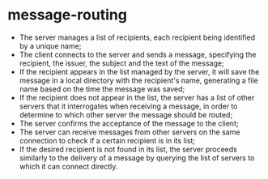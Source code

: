 # message-routing

- The server manages a list of recipients, each recipient being identified by a unique name;
- The client connects to the server and sends a message, specifying the recipient, the issuer, the subject and the text of the message;
- If the recipient appears in the list managed by the server, it will save the message in a local directory with the recipient's name, generating a file name based on the time the message was saved;
- If the recipient does not appear in the list, the server has a list of other servers that it interrogates when receiving a message, in order to determine to which other server the message should be routed;
- The server confirms the acceptance of the message to the client;
- The server can receive messages from other servers on the same connection to check if a certain recipient is in its list;
- If the desired recipient is not found in its list, the server proceeds similarly to the delivery of a message by querying the list of servers to which it can connect directly.
